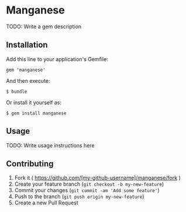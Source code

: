# Manganese

TODO: Write a gem description

## Installation

Add this line to your application's Gemfile:

    gem 'manganese'

And then execute:

    $ bundle

Or install it yourself as:

    $ gem install manganese

## Usage

TODO: Write usage instructions here

## Contributing

1. Fork it ( https://github.com/[my-github-username]/manganese/fork )
2. Create your feature branch (`git checkout -b my-new-feature`)
3. Commit your changes (`git commit -am 'Add some feature'`)
4. Push to the branch (`git push origin my-new-feature`)
5. Create a new Pull Request
